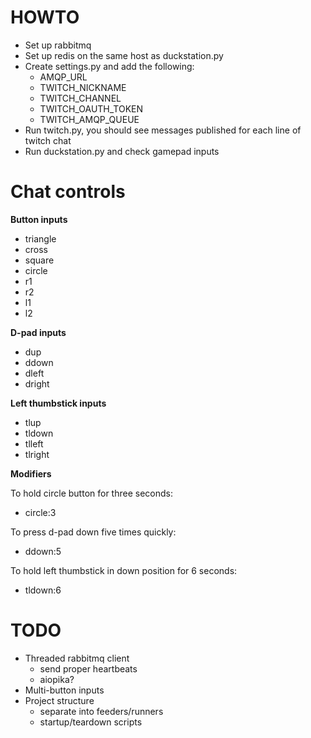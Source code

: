 # HOWTO
* Set up rabbitmq
* Set up redis on the same host as duckstation.py
* Create settings.py and add the following:
  * AMQP_URL
  * TWITCH_NICKNAME
  * TWITCH_CHANNEL
  * TWITCH_OAUTH_TOKEN
  * TWITCH_AMQP_QUEUE
* Run twitch.py, you should see messages published for each line of twitch chat
* Run duckstation.py and check gamepad inputs


# Chat controls
**Button inputs**
* triangle
* cross
* square
* circle
* r1
* r2
* l1
* l2

**D-pad inputs**
* dup
* ddown
* dleft
* dright

**Left thumbstick inputs**
* tlup
* tldown
* tlleft
* tlright

**Modifiers**

To hold circle button for three seconds:
* circle:3

To press d-pad down five times quickly:
* ddown:5

To hold left thumbstick in down position for 6 seconds:
* tldown:6

# TODO
* Threaded rabbitmq client
  * send proper heartbeats
  * aiopika?
* Multi-button inputs
* Project structure
  * separate into feeders/runners
  * startup/teardown scripts
